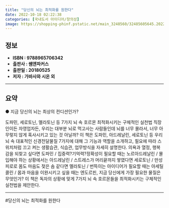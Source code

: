 ```yaml
---
title: "당신의 뇌는 최적화를 원한다"
date: 2022-10-18 02:22:38
categories: [국내도서 아이디어/창의성]
image: https://shopping-phinf.pstatic.net/main_3248560/32485605645.20220527091246.jpg
---
```


## **정보**

- **ISBN : 9788965706342**
- **출판사 : 쌤앤파커스**
- **출판일 : 20180525**
- **저자 : 가바사와 시온 외**

------



## **요약**

● 지금 당신의 뇌는 최상의 컨디션인가?

도파민, 세로토닌, 멜라토닌 등 7가지 뇌 속 호르몬 최적화시키는 구체적인 실천법
직장인이든 자영업자든, 우리는 대부분 뇌로 먹고사는 사람들인데 뇌를 너무 몰라서, 너무 아무렇지 않게 혹사시키고 있는 것 아닐까? 
이 책은 도파민, 아드레날린, 세로토닌 등 우리 뇌 속 대표적인 신경전달물질 7가지에 대해 그 기능과 역할을 소개하고, 필요에 따라 스위치처럼 끄고 켜는 생활습관, 식습관, 업무방식을 자세히 설명한다. 
의욕과 열정, 행복감을 되찾고 싶다면 도파민 / 집중력?기억력?정확성이 필요할 때는 노르아드레날린 / 몰입해야 하는 상황에서는 아드레날린 / 스트레스가 머리끝까지 쌓였다면 세로토닌 / 만성피로로 몸도 마음도 젖은 솜 같다면 멜라토닌 / 번뜩이는 아이디어가 필요할 때는 아세틸콜린 /  몸과 마음을 이완시키고 싶을 때는 엔도르핀, 지금 당신에게 가장 필요한 물질은 무엇인가? 이 책은 독자의 상황에 맞게 7가지 뇌 속 호르몬들을 최적화시키는 구체적인 실천법을 제안한다.

------

#당신의 뇌는 최적화를 원한다


